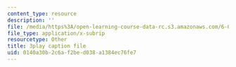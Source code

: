 ```yaml
---
content_type: resource
description: ''
file: /media/https%3A/open-learning-course-data-rc.s3.amazonaws.com/6-042j-mathematics-for-computer-science-spring-2015/0140a30b2c6af2bed038a1384ec76fe7_QsKtEuUyIdw.srt
file_type: application/x-subrip
resourcetype: Other
title: 3play caption file
uid: 0140a30b-2c6a-f2be-d038-a1384ec76fe7
---
```

